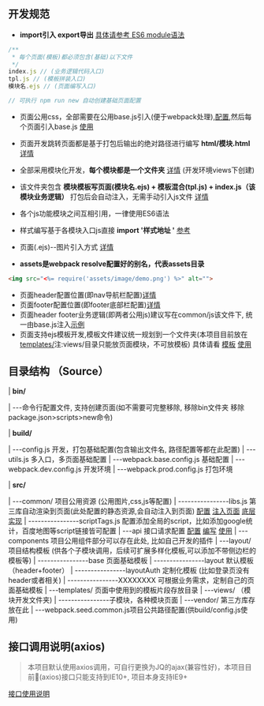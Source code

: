 ## 开发规范

* **import引入 export导出** [具体请参考 ES6 module语法](http://es6.ruanyifeng.com/#docs/module)
```js
/**
 * 每个页面(模板)都必须包含(基础)以下文件
 */
index.js // (业务逻辑代码入口)
tpl.js // (模板拼装入口)
模块名.ejs // (页面编写入口)

// 可执行 npm run new 自动创建基础页面配置
```
* 页面公用css，全部需要在公用base.js引入(便于webpack处理),[配置](https://github.com/BiYuqi/webpack-seed/blob/master/src/common/js/base.js),然后每个页面引入base.js [使用](https://github.com/BiYuqi/webpack-seed/blob/master/src/views/index/index.js#L4)
* 页面开发跳转页面都是基于打包后输出的绝对路径进行编写 **html/模块.html** [详情](https://github.com/BiYuqi/webpack-seed/blob/master/src/views/index/index.ejs)
* 全部采用模块化开发，**每个模块都是一个文件夹** [详情](https://github.com/BiYuqi/webpack-seed/tree/master/src/views) (开发环境views下创建)
* 该文件夹包含 **模块模板写页面(模块名.ejs) + 模板混合(tpl.js) + index.js（该模块业务逻辑）** 打包后会自动注入，无需手动引入js文件 [详情](https://github.com/BiYuqi/webpack-seed/tree/master/src/views/test-page)
* 各个js功能模块之间互相引用，一律使用ES6语法
* 样式编写基于各模块入口js直接 **import '样式地址 '** [参考](https://github.com/BiYuqi/webpack-seed/blob/master/src/views/test-page/index.js#L5) 
* 页面(.ejs)--图片引入方式 [详情](https://github.com/BiYuqi/webpack-seed/blob/master/src/views/test-page/test-page.ejs#L10)

* **assets是webpack resolve配置好的别名，代表assets目录**
```html
<img src="<%= require('assets/image/demo.png') %>" alt="">
```
* 页面header配置位置(即nav导航栏配置)[详情](https://github.com/BiYuqi/webpack-seed/blob/master/src/layout/base/header/header.ejs)
* 页面footer配置位置(即footer底部栏配置)[详情](https://github.com/BiYuqi/webpack-seed/blob/master/src/layout/base/footer/footer.ejs)
* 页面header footer业务逻辑(即两者公用js)建议写在common/js该文件下, 统一由base.js注入[示例](https://github.com/BiYuqi/webpack-seed/blob/master/src/common/js)
* 页面支持ejs模板开发,模板文件建议统一规划到一个文件夹(本项目目前放在[templates/](https://github.com/BiYuqi/webpack-seed/tree/master/src/templates)注:views/目录只能放页面模块，不可放模板) 具体请看 [模板](https://github.com/BiYuqi/webpack-seed/blob/master/src/templates/index.test.ejs) [使用](https://github.com/BiYuqi/webpack-seed/blob/master/src/views/index/index.js#L7)

## 目录结构 （Source）
| **bin/**

| ---命令行配置文件, 支持创建页面(如不需要可完整移除, 移除bin文件夹 移除package.json>scripts>new命令)

| **build/**

| ---config.js 开发，打包基础配置(包含输出文件名, 路径配置等都在此配置)
| ---utils.js 多入口，多页面基础配置
| ---webpack.base.config.js 基础配置
| ---webpack.dev.config.js 开发环境
| ---webpack.prod.config.js 打包环境

| **src/**

| ---common/ 项目公用资源 (公用图片,css,js等配置)
| ----------------libs.js 第三库自动渲染到页面(此处配置的静态资源,会自动注入到页面) [配置](https://github.com/BiYuqi/webpack-seed/blob/master/src/common/libs/libs.js) [注入页面](https://github.com/BiYuqi/webpack-seed/blob/master/src/components/footer/footer.ejs) [底层实现](https://github.com/BiYuqi/webpack-seed/blob/master/src/layout/layout-base/layout.js#L5)
| ----------------scriptTags.js 配置添加全局的script，比如添加google统计，百度地图等script链接皆可配置
| ---api 接口请求配置 [配置](https://github.com/BiYuqi/webpack-seed/blob/master/src/api/request.js) [编写](https://github.com/BiYuqi/webpack-seed/blob/master/src/api/movie.js) [使用](https://github.com/BiYuqi/webpack-seed/blob/master/src/views/test-demo/index.js#L9)
| ---components 项目公用组件部分可以存在此处, 比如自己开发的插件
| ---layout/ 项目结构模板 (供各个子模块调用，后续可扩展多样化模板,可以添加不带侧边栏的模板等)
| ----------------base 页面基础模板
| ----------------layout 默认模板（header+footer）
| ----------------layoutAuth 定制化模板 (比如登录页没有header或者相关)
| ----------------XXXXXXXX 可根据业务需求，定制自己的页面基础模板
| ---templates/ 页面中使用到的模板片段存放目录
| ---views/ （模块开发文件夹)
| ----------------子模块，各种模块页面
| ---vendor/ 第三方库存放在此
| ---webpack.seed.common.js项目公共路径配置(供build/config.js使用)

## 接口调用说明(axios)
> 本项目默认使用axios调用，可自行更换为JQ的ajax(兼容性好)，本项目目前(axios)接口只能支持到IE10+, 项目本身支持IE9+

[接口使用说明](https://github.com/BiYuqi/webpack-seed/blob/master/src/api/README.md)